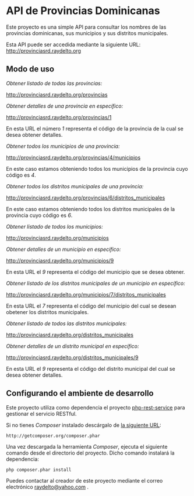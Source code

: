 # API de Provincias Dominicanas

Este proyecto es una simple API para consultar los nombres de las provincias dominicanas, sus municipios y sus distritos municipales.

Esta API puede ser accedida mediante la siguiente URL: http://provinciasrd.raydelto.org

## Modo de uso

_Obtener listado de todas las provincias:_


http://provinciasrd.raydelto.org/provincias


_Obtener detalles de una provincia en específico:_

http://provinciasrd.raydelto.org/provincias/1

En esta URL el número *1* representa el código de la provincia de la cual se desea obtener detalles.

_Obtener todos los municipios de una provincia:_

http://provinciasrd.raydelto.org/provincias/4/municipios

En este caso estamos obteniendo todos los municipios de la provincia cuyo código es *4*.

_Obtener todos los distritos municipales de una provincia:_

http://provinciasrd.raydelto.org/provincias/6/distritos_municipales

En este caso estamos obteniendo todos los distritos municipales de la provincia cuyo código es *6*.

_Obtener listado de todos los municipios:_

http://provinciasrd.raydelto.org/municipios

_Obtener detalles de un municipio en específico:_

http://provinciasrd.raydelto.org/municipios/9

En esta URL el *9* representa el código del municipio que se desea obtener.

_Obtener listado de los distritos municipales de un municipio en específico:_

http://provinciasrd.raydelto.org/municipios/7/distritos_municipales

En esta URL el *7* representa el código del municipio del cual se desean obetener los distritos municipales.

_Obtener listado de todos las distritos municipales:_


http://provinciasrd.raydelto.org/distritos_municipales


_Obtener detalles de un distrito municipal en específico:_

http://provinciasrd.raydelto.org/distritos_municipales/9

En esta URL el *9* representa el código del distrito municipal del cual se desea obtener detalles.

## Configurando el ambiente de desarrollo

Este proyecto utiliza como dependencia el proyecto [php-rest-service](https://github.com/marcj/php-rest-service) para gestionar el servicio RESTful.

Si no tienes *Composer* instalado descárgalo de [la siguiente URL](http://getcomposer.org/composer.phar):

```
http://getcomposer.org/composer.phar
```

Una vez descargada la herramienta *Composer*, ejecuta el siguiente comando desde el directorio del proyecto. Dicho comando instalará la dependencia:

```
php composer.phar install
```

Puedes contactar al creador de este proyecto mediante el correo electrónico raydelto@yahoo.com .
